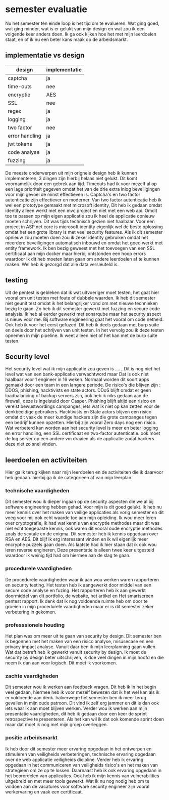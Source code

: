# semester evaluatie

Nu het semester ten einde loop is het tijd om te evalueren. Wat ging goed, wat ging minder, wat is er gelukt van mijn design en wat zou ik een volgende keer anders doen. Ik ga ook kijken hoe het met mijn leerdoelen staat, en of ik nu een beter kans maak op de arbeidsmarkt.

## implementatie vs design

| design         | implementatie |
| -------------- | ------------- |
| captcha        | ja            |
|time-outs       | nee           |
| encryptie      | AES           |
| SSL            | nee           |
| regex          | ja            |
| logging        | ja            |
| two factor     | nee           |
| error handling | ja            |
| jwt tokens     | ja            |
| code analyse   | ja            |
| fuzzing        | ja            |

De meeste onderwerpen uit mijn orignele design heb ik kunnen implementeren, 3 dingen zijn hierbij helaas niet gelukt. Dit komt voornamelijk door een gebrek aan tijd. Timeouts had ik voor mezelf al op een lage prioriteit gegeven omdat het van de drie extra inlog beveiligingen voor mijn gevoel de minst effectieven is. Captcha's en two factor autenticatie zijn effectiever en moderner. Van two factor autenticatie heb ik wel een prototype gemaakt met microsoft identity, Dit heb ik gedaan omdat identity alleen werkt met een mvc project en niet met een web api. Omdit toe te passen op mijn eigen applicatie zou ik heel de applicatie opnieuw moeten schrijven. Dit was tijds technisch gezien niet haalbaar. Voor een project in ASP.net core is microsoft identity eigenlijk wel de beste oplossing omdat het een grote library is met veel security features. Als ik dit semester opnieuw zou moeten doen zou ik zeker identity gebruiken omdat het meerdere beveiligingen automatisch inbouwd en omdat het goed werkt met entity framework. Ik ben bezig geweest met het toevoegen van een SSL certificaat aan mijn docker maar hierbij ontstonden een hoop errors waardoor ik dit heb moeten laten gaan om andere leerdoelen af te kunnen maken. Wel heb ik gezorgd dat alle data versleuteld is.

## testing

Uit de pentest is gebleken dat ik wat uitvoeriger moet testen, het gaat hier vooral om unit testen met foute of dubbele waarden. Ik heb dit semester niet geunit test omdat ik het belangrijker vond om met nieuwe technieken bezig te gaan. Zo heb ik dit semester gewerkt met fuzzing en secure code analysis. Ik heb al eerder gewerkt met sonarqube maar het security aspect is nieuw voor me. Bij software engineering gaat het vooral om code netheid. Ook heb ik voor het eerst gefuzed. Dit heb ik deels gedaan met burp suite en deels door het schrijven van unit testen. In het vervolg zou ik deze testen opnemen in mijn pipeline. Ik weet alleen niet of het kan met de burp suite testen.

## Security level

Het security level wat ik mijn applicatie zou geven is .... , Dit is nog niet het level wat van een bank-applicatie verwachtword maar Dat is ook niet haalbaar voor 1 engineer in 16 weken. Normaal worden dit soort apps gemaakt door een team in een langere periode. De risico's die blijven zijn : DDOS, phishing, hacktivists en state actors. DDoS blijft omdat er geen loadbalancing of backup servers zijn, ook heb ik niks gedaan aan de firewall, deze is ingelsteld door Casper. Phishing blijft altijd een risico en vereist bewustwordings campanges, iets wat ik niet op kan zetten voor de denkbeeldige gebruikers. Hacktivists en State actors blijven een risico omdat dit vaak de meer kundige hackers zijn die grote campanges tegen een bedrijf kunnen opzetten. Hierbij zijn vooral Zero days nog een risico. Wat verbeterd kan worden aan het security level is meer en beter logging en error handling, een SSL certificaat en two-factor autenticatie. ook moet de log server op een andere vm draaien als de applicatie zodat hackers deze niet zo snel vinden.

## leerdoelen en activiteiten

Hier ga ik terug kijken naar mijn leerdoelen en de activiteiten die ik daarvoor heb gedaan. hierbij ga ik de categorieen af van mijn leerplan.

### technische vaardigheden

Dit semester wou ik dieper ingaan op de security aspecten die we al bij software engineering hebben gehad. Voor mijn is dit goed gelukt. Ik heb nu meer kennis over het maken van veilige applicaties als vorig semester en dit voeg voor mij ook echt waarde toe aan mijn opleiding. Ik wou meer leren over cryptografie, ik had wat kennis van encryptie methodes maar dit was niet echt toegepaste kennis, ook waren dit vooral oude encryptie methodes zoals de scytale en de enigma. Dit semester heb ik kennis opgedaan over RSA en AES. Dit blijf ik erg interessant vinden en ik wil eigenlijk meer encryptie puzzels gaan doen. Als laatste had ik hier staan dat ik ook wou leren reverse engineren, Deze presentatie is alleen twee keer uitgesteld waardoor ik weinig tijd had om hiermee aan de slag te gaan.

### procedurele vaardigheden

De procedurele vaardigheden waar ik aan wou werken waren rapporteren en security testing. Het testen heb ik aangewerkt door middel van een secure code analyse en fuzing. Het rapporteren heb ik aan gewerkt doormiddel van dit portfolio, de website, het artikel en Het smartscreen pentest rapport. Ik denk dat ik nog voldoende ruimte heb om door te groeien in mijn procedurele vaardigheden maar er is dit semester zeker verbetering in gekomen.

### professsionele houding

Het plan was om meer uit te gaan van security by design. Dit semester ben ik begonnen met het maken van een risico analyse, misusecase en een privacy impact analyse. Vanuit daar ben ik mijn leerplanning gaan vullen. Wat dat betreft heb ik gewerkt vanuit security by design. Ik moet de security by design beter uitschrijven, ik doe veel dingen in mijn hoofd en die neem ik dan aan voor logisch. Dit moet ik voorkomen.

### zachte vaardigheden

Dit semester wou ik werken aan feedback vragen. Dit heb ik in het begin veel gedaan, hiermee heb ik voor mezelf bewezen dat ik het wel kan als ik er voldoende aan denk. halverwege het semester ben ik meer terug gevallen in mijn oude patroon. Dit vind ik zelf erg jammer en dit is dan ook iets waar ik aan moet blijven werken. Verder wou ik werken aan mijn presentatie vaardigheden, dit heb ik gedaan door een keer de sprint retrospective te presenteren. Als het kan wil ik dat ook komende sprint doen maar dat moet ik nog met mijn groep overleggen.

### positie arbeidsmarkt

Ik heb door dit semester meer ervaring opgedaan in het ontwerpen en stimuleren van veiligheids verbeteringen, technische ervaring opgedaan over de web applicatie veiligheids dicipline. Verder heb ik ervaring opgedaan in het communiceren van veiligheids risico's en het maken van strategieen om ze op te lossen. Daarnaast heb ik ook ervaring opgedaan in het beorordelen van applicaties. Ook heb ik mijn kennis van vulnerabilities uitgebreid en met meer tools gewerkt. Wat ik nu nog nodig heb om te voldoen aan de vacatures voor software security engineer zijn vooral werkervaring en vaak een certificaat.
